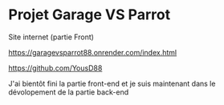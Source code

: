 # Projet Garage VS Parrot

Site internet (partie Front) 

https://garagevsparrot88.onrender.com/index.html

https://github.com/YousD88 

J'ai bientôt fini la partie front-end et je suis maintenant dans le dévolopement de la partie back-end 

